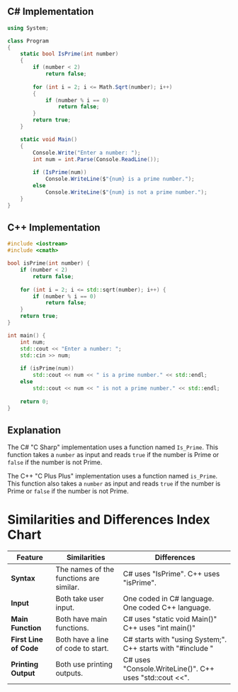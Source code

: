 ## C# Implementation

```c#
using System;

class Program
{
    static bool IsPrime(int number)
    {
        if (number < 2)
            return false;
        
        for (int i = 2; i <= Math.Sqrt(number); i++)
        {
            if (number % i == 0)
                return false;
        }
        return true;
    }

    static void Main()
    {
        Console.Write("Enter a number: ");
        int num = int.Parse(Console.ReadLine());
        
        if (IsPrime(num))
            Console.WriteLine($"{num} is a prime number.");
        else
            Console.WriteLine($"{num} is not a prime number.");
    }
}
```

## C++ Implementation

```c++
#include <iostream>
#include <cmath>

bool isPrime(int number) {
    if (number < 2)
        return false;
    
    for (int i = 2; i <= std::sqrt(number); i++) {
        if (number % i == 0)
            return false;
    }
    return true;
}

int main() {
    int num;
    std::cout << "Enter a number: ";
    std::cin >> num;
    
    if (isPrime(num))
        std::cout << num << " is a prime number." << std::endl;
    else
        std::cout << num << " is not a prime number." << std::endl;
    
    return 0;
}
```

## Explanation

The C# "C Sharp" implementation uses a function named `Is_Prime`. This function takes a `number` as input and reads `true` if the number is Prime or `false` if the number is not Prime.

The C++ "C Plus Plus" implementation uses a function named `is_Prime`. This function also takes a `number` as input and reads `true` if the number is Prime or `false` if the number is not Prime.

# Similarities and Differences Index Chart

| Feature               | Similarities                                  | Differences                                   |
|-----------------------|-----------------------------------------------|-----------------------------------------------|
| **Syntax**            | The names of the functions are similar.          | C# uses "IsPrime". C++ uses "isPrime".  |
| **Input**             | Both take user input.                            | One coded in C# language. One coded C++ language.|
| **Main Function**     | Both have main functions.                        | C# uses "static void Main()" C++ uses "int main()"|
| **First Line of Code** | Both have a line of code to start. | C# starts with "using System;". C++ starts with "#include <iostream>"|
| **Printing Output**    | Both use printing outputs.          | C# uses "Console.WriteLine()". C++ uses "std::cout <<". |

